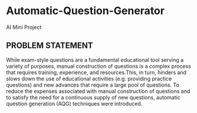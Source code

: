 # Automatic-Question-Generator
AI Mini Project

## PROBLEM STATEMENT
While exam-style questions are a fundamental educational tool serving a variety of purposes,
manual construction of questions is a complex process that requires training, experience, and
resources.This, in turn, hinders and slows down the use of educational activities (e.g. providing practice
questions) and new advances that require a large pool of questions.
To reduce the expenses associated with manual construction of questions and to satisfy the
need for a continuous supply of new questions, automatic question generation (AQG)
techniques were introduced.
